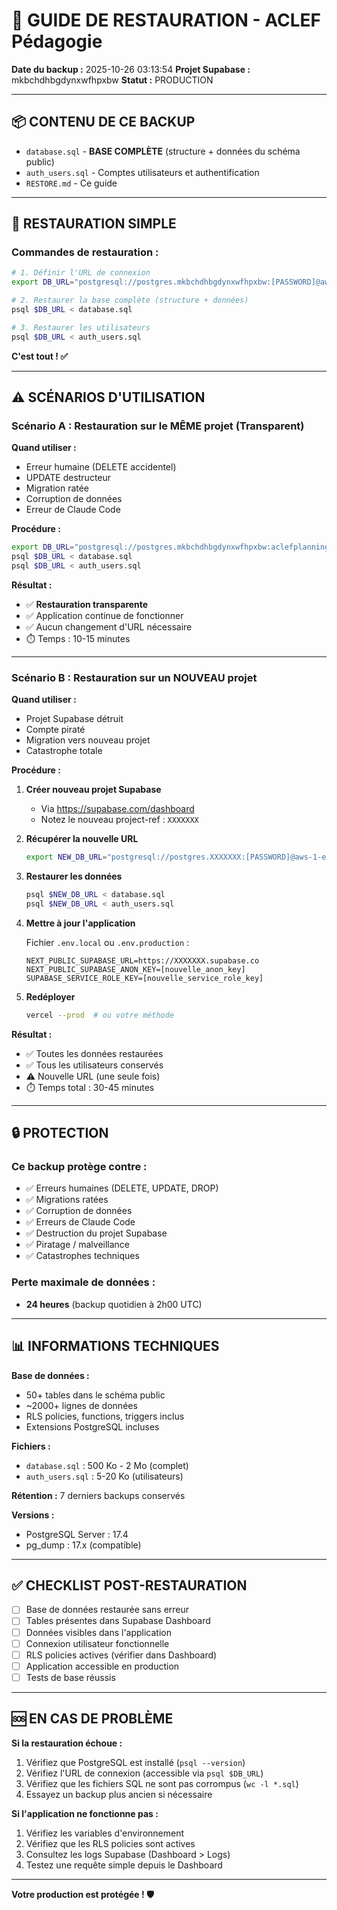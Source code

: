 # 🔄 GUIDE DE RESTAURATION - ACLEF Pédagogie

**Date du backup :** 2025-10-26 03:13:54
**Projet Supabase :** mkbchdhbgdynxwfhpxbw
**Statut :** PRODUCTION

---

## 📦 CONTENU DE CE BACKUP

- `database.sql` - **BASE COMPLÈTE** (structure + données du schéma public)
- `auth_users.sql` - Comptes utilisateurs et authentification
- `RESTORE.md` - Ce guide

---

## 🔄 RESTAURATION SIMPLE

### Commandes de restauration :

```bash
# 1. Définir l'URL de connexion
export DB_URL="postgresql://postgres.mkbchdhbgdynxwfhpxbw:[PASSWORD]@aws-1-eu-west-3.pooler.supabase.com:5432/postgres"

# 2. Restaurer la base complète (structure + données)
psql $DB_URL < database.sql

# 3. Restaurer les utilisateurs
psql $DB_URL < auth_users.sql
```

**C'est tout ! ✅**

---

## ⚠️ SCÉNARIOS D'UTILISATION

### Scénario A : Restauration sur le MÊME projet (Transparent)

**Quand utiliser :**
- Erreur humaine (DELETE accidentel)
- UPDATE destructeur
- Migration ratée
- Corruption de données
- Erreur de Claude Code

**Procédure :**
```bash
export DB_URL="postgresql://postgres.mkbchdhbgdynxwfhpxbw:aclefplanning2025@aws-1-eu-west-3.pooler.supabase.com:5432/postgres"
psql $DB_URL < database.sql
psql $DB_URL < auth_users.sql
```

**Résultat :**
- ✅ **Restauration transparente**
- ✅ Application continue de fonctionner
- ✅ Aucun changement d'URL nécessaire
- ⏱️ Temps : 10-15 minutes

---

### Scénario B : Restauration sur un NOUVEAU projet

**Quand utiliser :**
- Projet Supabase détruit
- Compte piraté
- Migration vers nouveau projet
- Catastrophe totale

**Procédure :**

1. **Créer nouveau projet Supabase**
   - Via https://supabase.com/dashboard
   - Notez le nouveau project-ref : `XXXXXXX`

2. **Récupérer la nouvelle URL**
   ```bash
   export NEW_DB_URL="postgresql://postgres.XXXXXXX:[PASSWORD]@aws-1-eu-west-3.pooler.supabase.com:5432/postgres"
   ```

3. **Restaurer les données**
   ```bash
   psql $NEW_DB_URL < database.sql
   psql $NEW_DB_URL < auth_users.sql
   ```

4. **Mettre à jour l'application**
   
   Fichier `.env.local` ou `.env.production` :
   ```env
   NEXT_PUBLIC_SUPABASE_URL=https://XXXXXXX.supabase.co
   NEXT_PUBLIC_SUPABASE_ANON_KEY=[nouvelle_anon_key]
   SUPABASE_SERVICE_ROLE_KEY=[nouvelle_service_role_key]
   ```

5. **Redéployer**
   ```bash
   vercel --prod  # ou votre méthode
   ```

**Résultat :**
- ✅ Toutes les données restaurées
- ✅ Tous les utilisateurs conservés
- ⚠️ Nouvelle URL (une seule fois)
- ⏱️ Temps total : 30-45 minutes

---

## 🔒 PROTECTION

### Ce backup protège contre :
- ✅ Erreurs humaines (DELETE, UPDATE, DROP)
- ✅ Migrations ratées
- ✅ Corruption de données
- ✅ Erreurs de Claude Code
- ✅ Destruction du projet Supabase
- ✅ Piratage / malveillance
- ✅ Catastrophes techniques

### Perte maximale de données :
- **24 heures** (backup quotidien à 2h00 UTC)

---

## 📊 INFORMATIONS TECHNIQUES

**Base de données :**
- 50+ tables dans le schéma public
- ~2000+ lignes de données
- RLS policies, functions, triggers inclus
- Extensions PostgreSQL incluses

**Fichiers :**
- `database.sql` : 500 Ko - 2 Mo (complet)
- `auth_users.sql` : 5-20 Ko (utilisateurs)

**Rétention :** 7 derniers backups conservés

**Versions :**
- PostgreSQL Server : 17.4
- pg_dump : 17.x (compatible)

---

## ✅ CHECKLIST POST-RESTAURATION

- [ ] Base de données restaurée sans erreur
- [ ] Tables présentes dans Supabase Dashboard
- [ ] Données visibles dans l'application
- [ ] Connexion utilisateur fonctionnelle
- [ ] RLS policies actives (vérifier dans Dashboard)
- [ ] Application accessible en production
- [ ] Tests de base réussis

---

## 🆘 EN CAS DE PROBLÈME

**Si la restauration échoue :**

1. Vérifiez que PostgreSQL est installé (`psql --version`)
2. Vérifiez l'URL de connexion (accessible via `psql $DB_URL`)
3. Vérifiez que les fichiers SQL ne sont pas corrompus (`wc -l *.sql`)
4. Essayez un backup plus ancien si nécessaire

**Si l'application ne fonctionne pas :**

1. Vérifiez les variables d'environnement
2. Vérifiez que les RLS policies sont actives
3. Consultez les logs Supabase (Dashboard > Logs)
4. Testez une requête simple depuis le Dashboard

---

**Votre production est protégée ! 🛡️**

